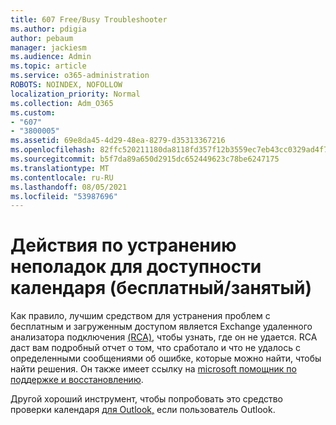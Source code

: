 ```yaml
---
title: 607 Free/Busy Troubleshooter
ms.author: pdigia
author: pebaum
manager: jackiesm
ms.audience: Admin
ms.topic: article
ms.service: o365-administration
ROBOTS: NOINDEX, NOFOLLOW
localization_priority: Normal
ms.collection: Adm_O365
ms.custom:
- "607"
- "3800005"
ms.assetid: 69e8da45-4d29-48ea-8279-d35313367216
ms.openlocfilehash: 82ffc520211180da8118fd357f12b3559ec7eb43cc0329ad4f7e58f42bd8c3eb
ms.sourcegitcommit: b5f7da89a650d2915dc652449623c78be6247175
ms.translationtype: MT
ms.contentlocale: ru-RU
ms.lasthandoff: 08/05/2021
ms.locfileid: "53987696"
---
```

# <a name="troubleshooting-steps-for-calendar-availability-freebusy"></a>Действия по устранению неполадок для доступности календаря (бесплатный/занятый)

Как правило, лучшим средством для устранения проблем с бесплатным и загруженным доступом является Exchange удаленного анализатора подключения [(RCA),](https://testconnectivity.microsoft.com/Default.aspx?testId=freeBusy) чтобы узнать, где он не удается. RCA даст вам подробный отчет о том, что сработало и что не удалось с определенными сообщениями об ошибке, которые можно найти, чтобы найти решения. Он также имеет ссылку на [microsoft помощник по поддержке и восстановлению](https://diagnostics.office.com/).

Другой хороший инструмент, чтобы попробовать это средство проверки календаря [для Outlook,](https://www.microsoft.com/download/details.aspx?id=28786) если пользователь Outlook.
